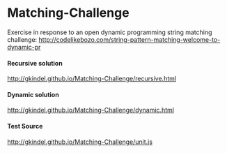 Matching-Challenge
==================

Exercise in response to an open dynamic programming string matching challenge:
http://codelikebozo.com/string-pattern-matching-welcome-to-dynamic-pr


#### Recursive solution 
http://gkindel.github.io/Matching-Challenge/recursive.html

####  Dynamic solution
http://gkindel.github.io/Matching-Challenge/dynamic.html


#### Test Source
http://gkindel.github.io/Matching-Challenge/unit.js